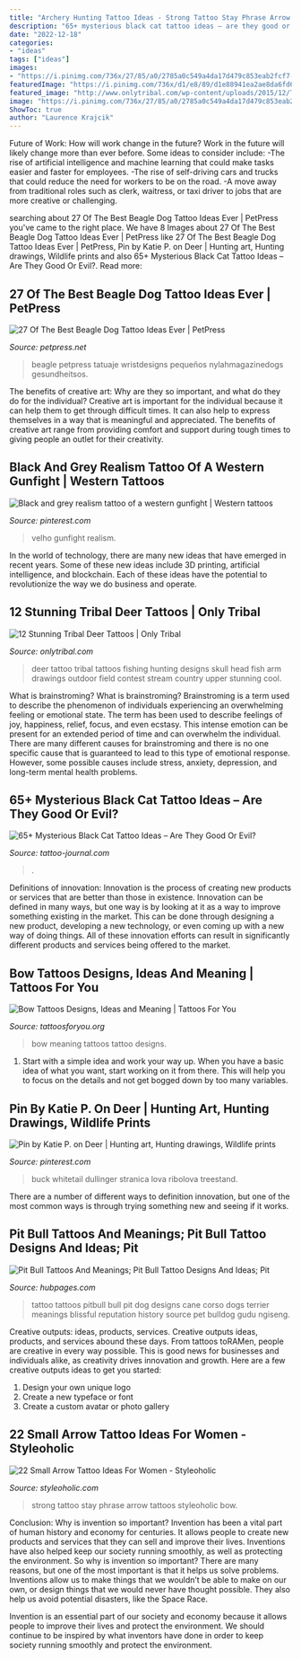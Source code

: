 ```yaml
---
title: "Archery Hunting Tattoo Ideas - Strong Tattoo Stay Phrase Arrow Tattoos Styleoholic Bow"
description: "65+ mysterious black cat tattoo ideas – are they good or evil?"
date: "2022-12-18"
categories:
- "ideas"
tags: ["ideas"]
images:
- "https://i.pinimg.com/736x/27/85/a0/2785a0c549a4da17d479c853eab2fcf7--wild-west-western-tattoos.jpg"
featuredImage: "https://i.pinimg.com/736x/d1/e8/89/d1e88941ea2ae8da6fd6f555f819dd3b--wildlife-art-oil.jpg"
featured_image: "http://www.onlytribal.com/wp-content/uploads/2015/12/Tribal-Deer-Tattoo.jpg"
image: "https://i.pinimg.com/736x/27/85/a0/2785a0c549a4da17d479c853eab2fcf7--wild-west-western-tattoos.jpg"
ShowToc: true
author: "Laurence Krajcik"
---
```



Future of Work: How will work change in the future?
Work in the future will likely change more than ever before. Some ideas to consider include:
-The rise of artificial intelligence and machine learning that could make tasks easier and faster for employees. 
-The rise of self-driving cars and trucks that could reduce the need for workers to be on the road. 
-A move away from traditional roles such as clerk, waitress, or taxi driver to jobs that are more creative or challenging.

	

		
searching about 27 Of The Best Beagle Dog Tattoo Ideas Ever | PetPress you've came to the right place. We have 8 Images about 27 Of The Best Beagle Dog Tattoo Ideas Ever | PetPress like 27 Of The Best Beagle Dog Tattoo Ideas Ever | PetPress, Pin by Katie P. on Deer | Hunting art, Hunting drawings, Wildlife prints and also 65+ Mysterious Black Cat Tattoo Ideas – Are They Good Or Evil?. Read more:
		
    
## 27 Of The Best Beagle Dog Tattoo Ideas Ever | PetPress

<img loading=lazy src="https://petpress.net/wp-content/uploads/2020/02/small-beagle-tattoo-design.jpg" onerror="this.onerror=null;this.src='https://tse1.mm.bing.net/th?id=OIP.qBzMkmzDSs3TtV2JmqHghQHaFj&amp;pid=15.1';" alt="27 Of The Best Beagle Dog Tattoo Ideas Ever | PetPress">

_Source: petpress.net_

>beagle petpress tatuaje wristdesigns pequeños nylahmagazinedogs gesundheitsos. 

	

The benefits of creative art: Why are they so important, and what do they do for the individual?
Creative art is important for the individual because it can help them to get through difficult times. It can also help to express themselves in a way that is meaningful and appreciated. The benefits of creative art range from providing comfort and support during tough times to giving people an outlet for their creativity.

    
## Black And Grey Realism Tattoo Of A Western Gunfight | Western Tattoos

<img loading=lazy src="https://i.pinimg.com/736x/27/85/a0/2785a0c549a4da17d479c853eab2fcf7--wild-west-western-tattoos.jpg" onerror="this.onerror=null;this.src='https://tse4.mm.bing.net/th?id=OIP.O4sFu6eRpB5SVPJlceUPLAHaJ3&amp;pid=15.1';" alt="Black and grey realism tattoo of a western gunfight | Western tattoos">

_Source: pinterest.com_

>velho gunfight realism. 

	

In the world of technology, there are many new ideas that have emerged in recent years. Some of these new ideas include 3D printing, artificial intelligence, and blockchain. Each of these ideas have the potential to revolutionize the way we do business and operate.

    
## 12 Stunning Tribal Deer Tattoos | Only Tribal

<img loading=lazy src="http://www.onlytribal.com/wp-content/uploads/2015/12/Tribal-Deer-Tattoo.jpg" onerror="this.onerror=null;this.src='https://tse4.mm.bing.net/th?id=OIP.cqh08F-TRGER3pqP36MrJwHaJ4&amp;pid=15.1';" alt="12 Stunning Tribal Deer Tattoos | Only Tribal">

_Source: onlytribal.com_

>deer tattoo tribal tattoos fishing hunting designs skull head fish arm drawings outdoor field contest stream country upper stunning cool. 

	

What is brainstroming?
What is brainstroming? Brainstroming is a term used to describe the phenomenon of individuals experiencing an overwhelming feeling or emotional state. The term has been used to describe feelings of joy, happiness, relief, focus, and even ecstasy. This intense emotion can be present for an extended period of time and can overwhelm the individual. There are many different causes for brainstroming and there is no one specific cause that is guaranteed to lead to this type of emotional response. However, some possible causes include stress, anxiety, depression, and long-term mental health problems.

    
## 65+ Mysterious Black Cat Tattoo Ideas – Are They Good Or Evil?

<img loading=lazy src="https://tattoo-journal.com/wp-content/uploads/2016/08/black-cat-tattoo19-650x650.jpg" onerror="this.onerror=null;this.src='https://tse2.mm.bing.net/th?id=OIP.uqpYLlQAFLUwktCOpvwBMQHaHa&amp;pid=15.1';" alt="65+ Mysterious Black Cat Tattoo Ideas – Are They Good Or Evil?">

_Source: tattoo-journal.com_

>. 

	

Definitions of innovation:
Innovation is the process of creating new products or services that are better than those in existence. Innovation can be defined in many ways, but one way is by looking at it as a way to improve something existing in the market. This can be done through designing a new product, developing a new technology, or even coming up with a new way of doing things. All of these innovation efforts can result in significantly different products and services being offered to the market.

    
## Bow Tattoos Designs, Ideas And Meaning | Tattoos For You

<img loading=lazy src="http://www.tattoosforyou.org/wp-content/uploads/2013/09/Bow-Tattoo-Meaning.jpg" onerror="this.onerror=null;this.src='https://tse2.mm.bing.net/th?id=OIP.cE1fq7MhHClKssn4HvC90gHaFj&amp;pid=15.1';" alt="Bow Tattoos Designs, Ideas and Meaning | Tattoos For You">

_Source: tattoosforyou.org_

>bow meaning tattoos tattoo designs. 

	

1. Start with a simple idea and work your way up. When you have a basic idea of what you want, start working on it from there. This will help you to focus on the details and not get bogged down by too many variables.

    
## Pin By Katie P. On Deer | Hunting Art, Hunting Drawings, Wildlife Prints

<img loading=lazy src="https://i.pinimg.com/736x/d1/e8/89/d1e88941ea2ae8da6fd6f555f819dd3b--wildlife-art-oil.jpg" onerror="this.onerror=null;this.src='https://tse1.mm.bing.net/th?id=OIP.KP3DV-0n6axrrrHBxRTszAHaFm&amp;pid=15.1';" alt="Pin by Katie P. on Deer | Hunting art, Hunting drawings, Wildlife prints">

_Source: pinterest.com_

>buck whitetail dullinger stranica lova ribolova treestand. 

	

There are a number of different ways to definition innovation, but one of the most common ways is through trying something new and seeing if it works.

    
## Pit Bull Tattoos And Meanings; Pit Bull Tattoo Designs And Ideas; Pit

<img loading=lazy src="https://usercontent2.hubstatic.com/6066273_f520.jpg" onerror="this.onerror=null;this.src='https://tse2.mm.bing.net/th?id=OIP.jPU_5QTcm4-bcYDTl9nK3gHaL4&amp;pid=15.1';" alt="Pit Bull Tattoos And Meanings; Pit Bull Tattoo Designs And Ideas; Pit">

_Source: hubpages.com_

>tattoo tattoos pitbull bull pit dog designs cane corso dogs terrier meanings blissful reputation history source pet bulldog gudu ngiseng. 

	

Creative outputs: ideas, products, services.
Creative outputs ideas, products, and services abound these days. From tattoos toRAMen, people are creative in every way possible. This is good news for businesses and individuals alike, as creativity drives innovation and growth. Here are a few creative outputs ideas to get you started:
1. Design your own unique logo
2. Create a new typeface or font
3. Create a custom avatar or photo gallery

    
## 22 Small Arrow Tattoo Ideas For Women - Styleoholic

<img loading=lazy src="https://i.styleoholic.com/2017/01/Tattoo-with-phrase-stay-strong.jpg" onerror="this.onerror=null;this.src='https://tse4.mm.bing.net/th?id=OIP.IiPhfCflmC_kyz5AMf2y5QHaIc&amp;pid=15.1';" alt="22 Small Arrow Tattoo Ideas For Women - Styleoholic">

_Source: styleoholic.com_

>strong tattoo stay phrase arrow tattoos styleoholic bow. 

	

Conclusion: Why is invention so important?
Invention has been a vital part of human history and economy for centuries. It allows people to create new products and services that they can sell and improve their lives. Inventions have also helped keep our society running smoothly, as well as protecting the environment.
So why is invention so important? There are many reasons, but one of the most important is that it helps us solve problems. Inventions allow us to make things that we wouldn’t be able to make on our own, or design things that we would never have thought possible. They also help us avoid potential disasters, like the Space Race.

 Invention is an essential part of our society and economy because it allows people to improve their lives and protect the environment. We should continue to be inspired by what inventors have done in order to keep society running smoothly and protect the environment.

